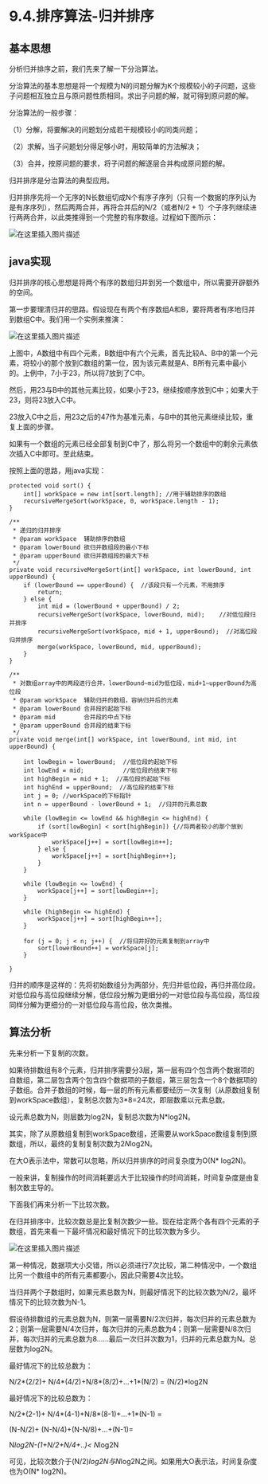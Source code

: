 # 9.4.排序算法-归并排序

## 基本思想

分析归并排序之前，我们先来了解一下分治算法。

分治算法的基本思想是将一个规模为N的问题分解为K个规模较小的子问题，这些子问题相互独立且与原问题性质相同。求出子问题的解，就可得到原问题的解。

分治算法的一般步骤：

（1）分解，将要解决的问题划分成若干规模较小的同类问题；

（2）求解，当子问题划分得足够小时，用较简单的方法解决；

（3）合并，按原问题的要求，将子问题的解逐层合并构成原问题的解。

归并排序是分治算法的典型应用。

归并排序先将一个无序的N长数组切成N个有序子序列（只有一个数据的序列认为是有序序列），然后两两合并，再将合并后的N/2（或者N/2 + 1）个子序列继续进行两两合并，以此类推得到一个完整的有序数组。过程如下图所示：

![在这里插入图片描述](截图/9.4-1.jpg)

## java实现

归并排序的核心思想是将两个有序的数组归并到另一个数组中，所以需要开辟额外的空间。

第一步要理清归并的思路。假设现在有两个有序数组A和B，要将两者有序地归并到数组C中。我们用一个实例来推演：

![在这里插入图片描述](截图/9.4-2.png)

上图中，A数组中有四个元素，B数组中有六个元素，首先比较A、B中的第一个元素，将较小的那个放到C数组的第一位，因为该元素就是A、B所有元素中最小的。上例中，7小于23，所以将7放到了C中。

然后，用23与B中的其他元素比较，如果小于23，继续按顺序放到C中；如果大于23，则将23放入C中。

23放入C中之后，用23之后的47作为基准元素，与B中的其他元素继续比较，重复上面的步骤。

如果有一个数组的元素已经全部复制到C中了，那么将另一个数组中的剩余元素依次插入C中即可。至此结束。

按照上面的思路，用java实现：

```
protected void sort() {
    int[] workSpace = new int[sort.length]; //用于辅助排序的数组
    recursiveMergeSort(workSpace, 0, workSpace.length - 1);
}

/**
 * 递归的归并排序
 * @param workSpace  辅助排序的数组
 * @param lowerBound 欲归并数组段的最小下标
 * @param upperBound 欲归并数组段的最大下标
 */
private void recursiveMergeSort(int[] workSpace, int lowerBound, int upperBound) {
    if (lowerBound == upperBound) {  //该段只有一个元素，不用排序
        return;
    } else {
        int mid = (lowerBound + upperBound) / 2;
        recursiveMergeSort(workSpace, lowerBound, mid);    //对低位段归并排序
        recursiveMergeSort(workSpace, mid + 1, upperBound);  //对高位段归并排序
        merge(workSpace, lowerBound, mid, upperBound);
    }
}

/**
 * 对数组array中的两段进行合并，lowerBound~mid为低位段，mid+1~upperBound为高位段
 * @param workSpace  辅助归并的数组，容纳归并后的元素
 * @param lowerBound 合并段的起始下标
 * @param mid        合并段的中点下标
 * @param upperBound 合并段的结束下标
 */
private void merge(int[] workSpace, int lowerBound, int mid, int upperBound) {

    int lowBegin = lowerBound;  //低位段的起始下标
    int lowEnd = mid;           //低位段的结束下标
    int highBegin = mid + 1;  //高位段的起始下标
    int highEnd = upperBound;  //高位段的结束下标
    int j = 0; //workSpace的下标指针
    int n = upperBound - lowerBound + 1;  //归并的元素总数

    while (lowBegin <= lowEnd && highBegin <= highEnd) {
        if (sort[lowBegin] < sort[highBegin]) {//将两者较小的那个放到workSpace中
            workSpace[j++] = sort[lowBegin++];
        } else {
            workSpace[j++] = sort[highBegin++];
        }
    }

    while (lowBegin <= lowEnd) {
        workSpace[j++] = sort[lowBegin++];
    }

    while (highBegin <= highEnd) {
        workSpace[j++] = sort[highBegin++];
    }

    for (j = 0; j < n; j++) {  //将归并好的元素复制到array中
        sort[lowerBound++] = workSpace[j];
    }

}
```

归并的顺序是这样的：先将初始数组分为两部分，先归并低位段，再归并高位段。对低位段与高位段继续分解，低位段分解为更细分的一对低位段与高位段，高位段同样分解为更细分的一对低位段与高位段，依次类推。

## 算法分析

先来分析一下复制的次数。

如果待排数组有8个元素，归并排序需要分3层，第一层有四个包含两个数据项的自数组，第二层包含两个包含四个数据项的子数组，第三层包含一个8个数据项的子数组。合并子数组的时候，每一层的所有元素都要经历一次复制（从原数组复制到workSpace数组），复制总次数为3*8=24次，即层数乘以元素总数。

设元素总数为N，则层数为log2N，复制总次数为N*log2N。

其实，除了从原数组复制到workSpace数组，还需要从workSpace数组复制到原数组，所以，最终的复制复制次数为2*N*log2N。

在大O表示法中，常数可以忽略，所以归并排序的时间复杂度为O(N* log2N)。

一般来讲，复制操作的时间消耗要远大于比较操作的时间消耗，时间复杂度是由复制次数主导的。

下面我们再来分析一下比较次数。

在归并排序中，比较次数总是比复制次数少一些。现在给定两个各有四个元素的子数组，首先来看一下最坏情况和最好情况下的比较次数为多少。

![在这里插入图片描述](截图/9.4-3.png)

第一种情况，数据项大小交错，所以必须进行7次比较，第二种情况中，一个数组比另一个数组中的所有元素都要小，因此只需要4次比较。

当归并两个子数组时，如果元素总数为N，则最好情况下的比较次数为N/2，最坏情况下的比较次数为N-1。

假设待排数组的元素总数为N，则第一层需要N/2次归并，每次归并的元素总数为2；则第一层需要N/4次归并，每次归并的元素总数为4；则第一层需要N/8次归并，每次归并的元素总数为8……最后一次归并次数为1，归并的元素总数为N。总层数为log2N。

最好情况下的比较总数为：

N/2*(2/2)+ N/4*(4/2)+N/8*(8/2)+...+1*(N/2) = (N/2)*log2N

最好情况下的比较总数为：

N/2*(2-1)+ N/4*(4-1)+N/8*(8-1)+...+1*(N-1) =

(N-N/2)+ (N-N/4)+(N-N/8)+...+(N-1)=

N*log2N-(1+N/2+N/4+..)< N*log2N

可见，比较次数介于(N/2)*log2N与N*log2N之间。如果用大O表示法，时间复杂度也为O(N* log2N)。